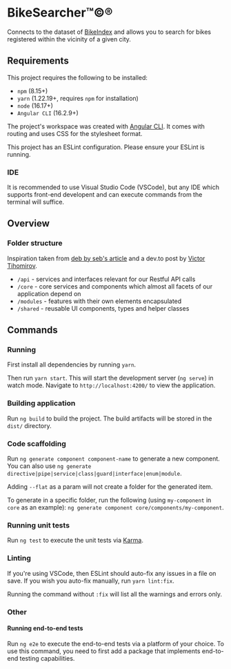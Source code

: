 # BikeSearcher™©®

Connects to the dataset of [BikeIndex](https://bikeindex.org) and allows you to search for bikes registered within the vicinity of a given city.

## Requirements

This project requires the following to be installed:
- `npm` (8.15+)
- `yarn` (1.22.19+, requires `npm` for installation)
- `node` (16.17+)
- `Angular CLI` (16.2.9+)

The project's workspace was created with [Angular CLI](https://github.com/angular/angular-cli). It comes with routing and uses CSS for the stylesheet format.

This project has an ESLint configuration. Please ensure your ESLint is running.

### IDE

It is recommended to use Visual Studio Code (VSCode), but any IDE which supports front-end developent and can execute commands from the terminal will suffice.

## Overview

### Folder structure

Inspiration taken from [deb by seb's article](https://www.devbyseb.com/article/best-practices-for-angular-app-development-folder-structure-naming-lazy-loading-and-more) and a dev.to post by [Victor Tihomirov](https://dev.to/vixero/a-simple-angular-folder-structure-that-makes-development-feel-natural-and-easy-241d).

- `/api` - services and interfaces relevant for our Restful API calls
- `/core` - core services and components which almost all facets of our application depend on
- `/modules` - features with their own elements encapsulated
- `/shared` - reusable UI components, types and helper classes

## Commands

### Running

First install all dependencies by running `yarn`.

Then run `yarn start`. This will start the development server (`ng serve`) in watch mode. Navigate to `http://localhost:4200/` to view the application.

### Building application

Run `ng build` to build the project. The build artifacts will be stored in the `dist/` directory.

### Code scaffolding

Run `ng generate component component-name` to generate a new component. You can also use `ng generate directive|pipe|service|class|guard|interface|enum|module`.

Adding `--flat` as a param will not create a folder for the generated item.

To generate in a specific folder, run the following (using `my-component` in `core` as an example): `ng generate component core/components/my-component`.

### Running unit tests

Run `ng test` to execute the unit tests via [Karma](https://karma-runner.github.io).

### Linting

If you're using VSCode, then ESLint should auto-fix any issues in a file on save. If you wish you auto-fix manually, run `yarn lint:fix`.

Running the command without `:fix` will list all the warnings and errors only.

### Other



#### Running end-to-end tests

Run `ng e2e` to execute the end-to-end tests via a platform of your choice. To use this command, you need to first add a package that implements end-to-end testing capabilities.
